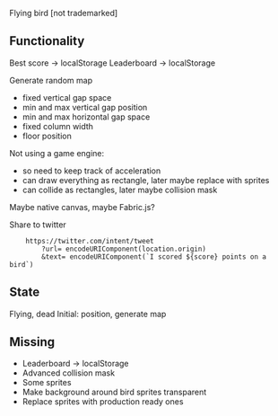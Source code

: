 Flying bird [not trademarked]

## Functionality

Best score -> localStorage
Leaderboard -> localStorage

Generate random map
- fixed vertical gap space
- min and max vertical gap position
- min and max horizontal gap space
- fixed column width
- floor position

Not using a game engine:
- so need to keep track of acceleration
- can draw everything as rectangle, later maybe replace with sprites
- can collide as rectangles, later maybe collision mask

Maybe native canvas, maybe Fabric.js?

Share to twitter
```
    https://twitter.com/intent/tweet
        ?url= encodeURIComponent(location.origin)
        &text= encodeURIComponent(`I scored ${score} points on a bird`)
```

## State

Flying, dead
Initial: position, generate map


## Missing

- Leaderboard -> localStorage
- Advanced collision mask
- Some sprites
- Make background around bird sprites transparent
- Replace sprites with production ready ones
